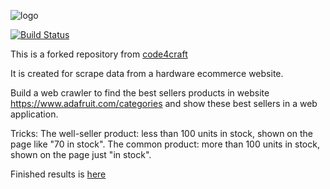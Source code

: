 ![logo](http://webmagic.io/images/logo.jpeg)

[![Build Status](https://travis-ci.org/code4craft/webmagic.png?branch=master)](https://travis-ci.org/code4craft/webmagic)

This is a forked repository from [code4craft](https://github.com/code4craft/webmagic)

It is created for scrape data from a hardware ecommerce website. 

Build a web crawler to find the best sellers products in website https://www.adafruit.com/categories and show these best sellers in a web application.

Tricks: 
The well-seller product: less than 100 units in stock, shown on the page like "70 in stock". 
The common product: more than 100 units in stock, shown on the page just "in stock".

Finished results is [here](../master/project/output.txt)
